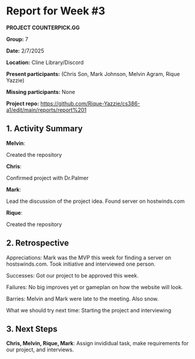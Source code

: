 # Report for Week #3
**PROJECT COUNTERPICK.GG**

**Group:** 7

**Date:** 2/7/2025

**Location:** Cline Library/Discord

**Present participants:** (Chris Son, Mark Johnson, Melvin Agram, Rique Yazzie)

**Missing participants:** None

**Project repo:** https://github.com/Rique-Yazzie/cs386-a1/edit/main/reports/report%201

## 1. Activity Summary

**Melvin**: 

Created the repository

**Chris**: 

Confirmed project with Dr.Palmer 

**Mark**: 

Lead the discussion of the project idea.
Found server on hostwinds.com

**Rique**: 

Created the repository

  
## 2. Retrospective

Appreciations: Mark was the MVP this week for finding a server on hostswinds.com. Took initiative and interviewed one person.

Successes: Got our project to be approved this week.

Failures: No big improves yet or gameplan on how the website will look.

Barries: Melvin and Mark were late to the meeting. Also snow.

What we should try next time: Starting the project and interviewing

## 3. Next Steps

**Chris, Melvin, Rique, Mark**: Assign invididual task, make requirements for our project, and interviews.

  

